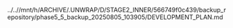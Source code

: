 ../..//mnt/h/ARCHIVE/.UNWRAP/D/STAGE2_INNER/566749f0c439/backup_repository/phase5_5_backup_20250805_103905/DEVELOPMENT_PLAN.md